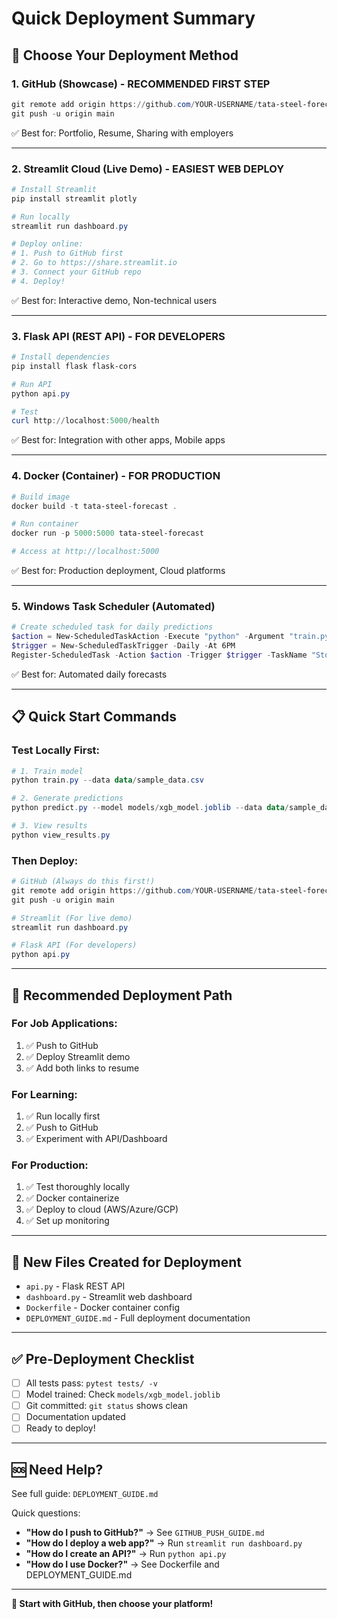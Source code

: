 # Quick Deployment Summary

## 🚀 Choose Your Deployment Method

### 1. GitHub (Showcase) - **RECOMMENDED FIRST STEP**
```powershell
git remote add origin https://github.com/YOUR-USERNAME/tata-steel-forecast.git
git push -u origin main
```
✅ Best for: Portfolio, Resume, Sharing with employers

---

### 2. Streamlit Cloud (Live Demo) - **EASIEST WEB DEPLOY**
```powershell
# Install Streamlit
pip install streamlit plotly

# Run locally
streamlit run dashboard.py

# Deploy online:
# 1. Push to GitHub first
# 2. Go to https://share.streamlit.io
# 3. Connect your GitHub repo
# 4. Deploy!
```
✅ Best for: Interactive demo, Non-technical users

---

### 3. Flask API (REST API) - **FOR DEVELOPERS**
```powershell
# Install dependencies
pip install flask flask-cors

# Run API
python api.py

# Test
curl http://localhost:5000/health
```
✅ Best for: Integration with other apps, Mobile apps

---

### 4. Docker (Container) - **FOR PRODUCTION**
```powershell
# Build image
docker build -t tata-steel-forecast .

# Run container
docker run -p 5000:5000 tata-steel-forecast

# Access at http://localhost:5000
```
✅ Best for: Production deployment, Cloud platforms

---

### 5. Windows Task Scheduler (Automated)
```powershell
# Create scheduled task for daily predictions
$action = New-ScheduledTaskAction -Execute "python" -Argument "train.py --data data/your_data.csv"
$trigger = New-ScheduledTaskTrigger -Daily -At 6PM
Register-ScheduledTask -Action $action -Trigger $trigger -TaskName "StockForecast"
```
✅ Best for: Automated daily forecasts

---

## 📋 Quick Start Commands

### Test Locally First:
```powershell
# 1. Train model
python train.py --data data/sample_data.csv

# 2. Generate predictions
python predict.py --model models/xgb_model.joblib --data data/sample_data.csv

# 3. View results
python view_results.py
```

### Then Deploy:
```powershell
# GitHub (Always do this first!)
git remote add origin https://github.com/YOUR-USERNAME/tata-steel-forecast.git
git push -u origin main

# Streamlit (For live demo)
streamlit run dashboard.py

# Flask API (For developers)
python api.py
```

---

## 🎯 Recommended Deployment Path

### For Job Applications:
1. ✅ Push to GitHub
2. ✅ Deploy Streamlit demo
3. ✅ Add both links to resume

### For Learning:
1. ✅ Run locally first
2. ✅ Push to GitHub
3. ✅ Experiment with API/Dashboard

### For Production:
1. ✅ Test thoroughly locally
2. ✅ Docker containerize
3. ✅ Deploy to cloud (AWS/Azure/GCP)
4. ✅ Set up monitoring

---

## 📁 New Files Created for Deployment

- `api.py` - Flask REST API
- `dashboard.py` - Streamlit web dashboard
- `Dockerfile` - Docker container config
- `DEPLOYMENT_GUIDE.md` - Full deployment documentation

---

## ✅ Pre-Deployment Checklist

- [ ] All tests pass: `pytest tests/ -v`
- [ ] Model trained: Check `models/xgb_model.joblib`
- [ ] Git committed: `git status` shows clean
- [ ] Documentation updated
- [ ] Ready to deploy!

---

## 🆘 Need Help?

See full guide: `DEPLOYMENT_GUIDE.md`

Quick questions:
- **"How do I push to GitHub?"** → See `GITHUB_PUSH_GUIDE.md`
- **"How do I deploy a web app?"** → Run `streamlit run dashboard.py`
- **"How do I create an API?"** → Run `python api.py`
- **"How do I use Docker?"** → See Dockerfile and DEPLOYMENT_GUIDE.md

---

**🚀 Start with GitHub, then choose your platform!**
